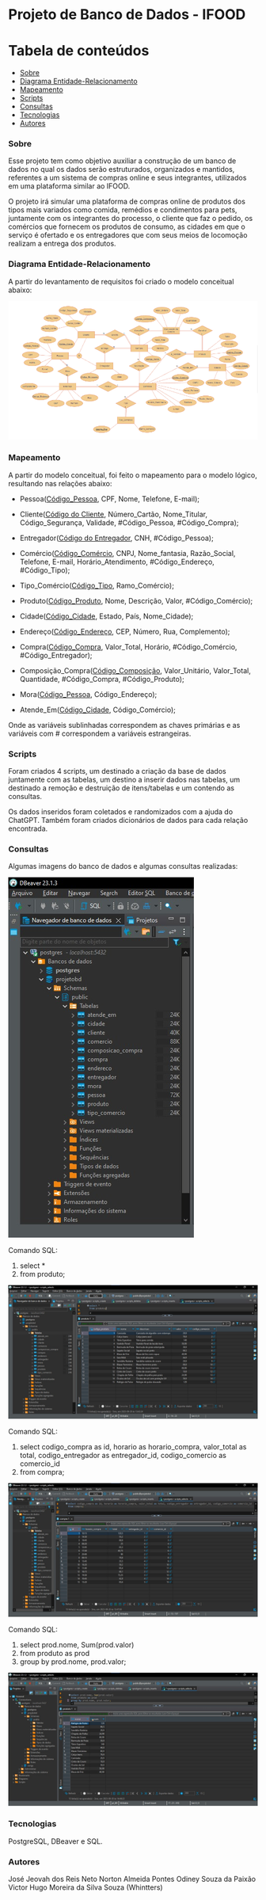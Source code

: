 # Projeto de Banco de Dados - IFOOD

# Tabela de conteúdos

<!--ts-->

- [Sobre](#Descrição)
- [Diagrama Entidade-Relacionamento](#diagrama-entidade-relacionamento)
- [Mapeamento](#mapeamento)
- [Scripts](#scripts)
- [Consultas](#consultas)
- [Tecnologias](#tecnologias)
- [Autores](#autores)
  <!--te-->
  <br>

### Sobre

Esse projeto tem como objetivo auxiliar a construção de um banco de dados no qual os dados serão estruturados, organizados e mantidos, referentes a um sistema de compras online e seus integrantes, utilizados em uma plataforma similar ao IFOOD.

O projeto irá simular uma plataforma de compras online de produtos dos tipos mais variados como comida, remédios e condimentos para pets, juntamente com os integrantes do processo, o cliente que faz o pedido, os comércios que fornecem os produtos de consumo, as cidades em que o serviço é ofertado e os entregadores que com seus meios de locomoção realizam a entrega dos produtos. 


### Diagrama Entidade-Relacionamento

A partir do levantamento de requisitos foi criado o modelo conceitual abaixo:

![](DER.png)

### Mapeamento

A partir do modelo conceitual, foi feito o mapeamento para o modelo lógico, resultando nas relações abaixo:

- Pessoa(<ins>Código_Pessoa</ins>, CPF, Nome, Telefone, E-mail);

- Cliente(<ins>Código do Cliente</ins>, Número_Cartão, Nome_Titular, Código_Segurança, Validade, #Código_Pessoa, #Código_Compra);

- Entregador(<ins>Código do Entregador</ins>, CNH, #Código_Pessoa);

- Comércio(<ins>Código_Comércio</ins>, CNPJ, Nome_fantasia, Razão_Social, Telefone, E-mail, Horário_Atendimento, #Código_Endereço, #Código_Tipo);

- Tipo_Comércio(<ins>Código_Tipo</ins>, Ramo_Comércio);

- Produto(<ins>Código_Produto</ins>, Nome, Descrição, Valor, #Código_Comércio);

- Cidade(<ins>Código_Cidade</ins>, Estado, País, Nome_Cidade);

- Endereço(<ins>Código_Endereço</ins>, CEP, Número, Rua, Complemento);

- Compra(<ins>Código_Compra</ins>, Valor_Total, Horário, #Código_Comércio, #Código_Entregador);

- Composição_Compra(<ins>Código_Composição</ins>, Valor_Unitário, Valor_Total, Quantidade, #Código_Compra, #Código_Produto);

- Mora(<ins>Código_Pessoa</ins>, Código_Endereço);

- Atende_Em(<ins>Código_Cidade</ins>, Código_Comércio);

Onde as variáveis sublinhadas correspondem as chaves primárias e as variáveis com # correspondem a variáveis estrangeiras.

### Scripts

Foram criados 4 scripts, um destinado a criação da base de dados juntamente com as tabelas, um destino a inserir dados nas tabelas, um destinado a remoção e destruição de itens/tabelas e um contendo as consultas.

Os dados inseridos foram coletados e randomizados com a ajuda do ChatGPT. Também foram criados dicionários de dados para cada relação encontrada.

### Consultas

Algumas imagens do banco de dados e algumas consultas realizadas:

![](tabelas.jpg)

Comando SQL:

1. select *
2. from produto;

![](consulta1.jpg)

Comando SQL:

1. select codigo_compra as id, horario as horario_compra, valor_total as total, codigo_entregador as entregador_id, codigo_comercio as comercio_id
2. from compra;


![](consulta2.jpg)

Comando SQL:

1. select prod.nome, Sum(prod.valor)
2. from produto as prod
3. group by prod.nome, prod.valor;

![](consulta3.jpg)

### Tecnologias
PostgreSQL, DBeaver e SQL.

### Autores

José Jeovah dos Reis Neto 
Norton Almeida Pontes 
Odiney Souza da Paixão 
Victor Hugo Moreira da Silva Souza (Whintters)